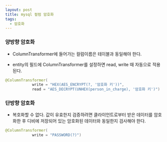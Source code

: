```yaml
---
layout: post
title: mysql 컬럼 암호화
tags:
  - 암호화
---
```


### 양방향 암호화

- ColumnTransformer에 들어가는 컬럼이름은 테이블과 동일해야 한다.

- entity의 필드에 ColumnTransformer를 설정하면 read, write 때 자동으로 적용된다.

```java
@ColumnTransformer(
            write = "HEX(AES_ENCRYPT(?, '암호화 키'))",
            read = "AES_DECRYPT(UNHEX(person_in_charge), '암호화 키')")
```

### 단방향 암호화

- 복호화할 수 없다. 값이 유효한지 검증하려면 클라이언트로부터 받은 데이터를 암호화한 후 디비에 저장되어 있는 암호화된 데이터와 동일한지 검사해야 한다.

```java
@ColumnTransformer(
            write = "PASSWORD(?)")
```
